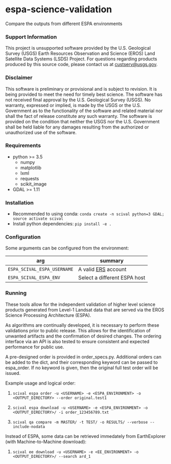 # espa-science-validation
Compare the outputs from different ESPA environments

### Support Information
This project is unsupported software provided by the U.S. Geological Survey (USGS) Earth Resources Observation and Science (EROS) Land Satellite Data Systems (LSDS) Project.  For questions regarding products produced by this source code, please contact us at custserv@usgs.gov.

### Disclaimer
This software is preliminary or provisional and is subject to revision. It is being provided to meet the need for timely best science. The software has not received final approval by the U.S. Geological Survey (USGS). No warranty, expressed or implied, is made by the USGS or the U.S. Government as to the functionality of the software and related material nor shall the fact of release constitute any such warranty. The software is provided on the condition that neither the USGS nor the U.S. Government shall be held liable for any damages resulting from the authorized or unauthorized use of the software.

### Requirements

* python >= 3.5
    * numpy
    * matplotlib
    * lxml
    * requests
    * scikit_image
* GDAL >= 1.11

### Installation

* Recommended to using conda: `conda create -n scival python=3 GDAL; source activate scival`
* Install python dependencies: `pip install -e .`


### Configuration

Some arguments can be configured from the environment:

arg | summary
-|-
`ESPA_SCIVAL_ESPA_USERNAME` | A valid [ERS][1] account
`ESPA_SCIVAL_ESPA_ENV` | Select a different ESPA host


### Running

These tools allow for the independent validation of higher level science products generated from Level-1 Landsat
data that are served via the EROS Science Processing Architecture (ESPA).

As algorithms are continually developed, it is necessary to perform these validations prior to public release.  This
allows for the identification of unwanted artifacts and the confirmation of desired changes.
The ordering interface via an API is also tested to ensure consistent and expected performance for public use.

A pre-designed order is provided in order_specs.py.  Additional orders can be added to the dict, and their
corresponding keyword can be passed to espa_order.  If no keyword is given, then the original full test order will be
issued.

Example usage and logical order:

1) `scival espa order -u <USERNAME> -e <ESPA_ENVIRONMENT> -o <OUTPUT_DIRECTORY> --order original.test1`

1) `scival espa download -u <USERNAME> -e <ESPA_ENVIRONMENT> -o <OUTPUT_DIRECTORY>/ -i order_123456789.txt`

1) `scival qa compare -m MASTER/ -t TEST/ -o RESULTS/ --verbose --include-nodata`

Instead of ESPA, some data can be retrieved immedately from EarthExplorer
(with Machine-to-Machine download):

1) `scival ee download -u <USERNAME> -e <EE_ENVIRONMENT> -o <OUTPUT_DIRECTORY>/ --search ard_1`


[1]: https://ers.cr.usgs.gov/
